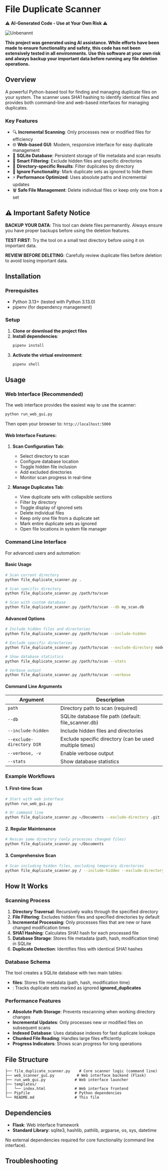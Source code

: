 # File Duplicate Scanner

⚠️ **AI-Generated Code - Use at Your Own Risk** ⚠️

![Unbenannt](https://github.com/user-attachments/assets/7f4cd695-60e2-4043-b364-397b02ce9af7)

**This project was generated using AI assistance. While efforts have been made to ensure functionality and safety, this code has not been extensively tested in all environments. Use this software at your own risk and always backup your important data before running any file deletion operations.**

## Overview

A powerful Python-based tool for finding and managing duplicate files on your system. The scanner uses SHA1 hashing to identify identical files and provides both command-line and web-based interfaces for managing duplicates.

### Key Features

- 🔍 **Incremental Scanning**: Only processes new or modified files for efficiency
- 🌐 **Web-based GUI**: Modern, responsive interface for easy duplicate management
- 💾 **SQLite Database**: Persistent storage of file metadata and scan results
- 🚫 **Smart Filtering**: Exclude hidden files and specific directories
- 📂 **Directory-specific Results**: Filter duplicates by directory
- 🙈 **Ignore Functionality**: Mark duplicate sets as ignored to hide them
- ⚡ **Performance Optimized**: Uses absolute paths and incremental updates
- 🗑️ **Safe File Management**: Delete individual files or keep only one from a set

## ⚠️ Important Safety Notice

**BACKUP YOUR DATA**: This tool can delete files permanently. Always ensure you have proper backups before using the deletion features.

**TEST FIRST**: Try the tool on a small test directory before using it on important data.

**REVIEW BEFORE DELETING**: Carefully review duplicate files before deletion to avoid losing important data.

## Installation

### Prerequisites

- Python 3.13+ (tested with Python 3.13.0)
- pipenv (for dependency management)

### Setup

1. **Clone or download the project files**
2. **Install dependencies**:
   ```bash
   pipenv install
   ```
3. **Activate the virtual environment**:
   ```bash
   pipenv shell
   ```

## Usage

### Web Interface (Recommended)

The web interface provides the easiest way to use the scanner:

```bash
python run_web_gui.py
```

Then open your browser to: `http://localhost:5000`
#### Web Interface Features:
1. **Scan Configuration Tab**:
    - Select directory to scan
    - Configure database location
    - Toggle hidden file inclusion
    - Add excluded directories
    - Monitor scan progress in real-time

2. **Manage Duplicates Tab**:
    - View duplicate sets with collapsible sections
    - Filter by directory
    - Toggle display of ignored sets
    - Delete individual files
    - Keep only one file from a duplicate set
    - Mark entire duplicate sets as ignored
    - Open file locations in system file manager

### Command Line Interface
For advanced users and automation:
#### Basic Usage
``` bash
# Scan current directory
python file_duplicate_scanner.py .

# Scan specific directory
python file_duplicate_scanner.py /path/to/scan

# Scan with custom database
python file_duplicate_scanner.py /path/to/scan --db my_scan.db
```
#### Advanced Options
``` bash
# Include hidden files and directories
python file_duplicate_scanner.py /path/to/scan --include-hidden

# Exclude specific directories
python file_duplicate_scanner.py /path/to/scan --exclude-directory node_modules --exclude-directory .git

# Show database statistics
python file_duplicate_scanner.py /path/to/scan --stats

# Verbose output
python file_duplicate_scanner.py /path/to/scan --verbose
```
#### Command Line Arguments

| Argument | Description |
| --- | --- |
| `path` | Directory path to scan (required) |
| `--db` | SQLite database file path (default: file_scanner.db) |
| `--include-hidden` | Include hidden files and directories |
| `--exclude-directory DIR` | Exclude specific directory (can be used multiple times) |
| `--verbose, -v` | Enable verbose output |
| `--stats` | Show database statistics |
### Example Workflows
#### 1. First-time Scan
``` bash
# Start with web interface
python run_web_gui.py

# Or command line
python file_duplicate_scanner.py ~/Documents --exclude-directory .git
```
#### 2. Regular Maintenance
``` bash
# Rescan same directory (only processes changed files)
python file_duplicate_scanner.py ~/Documents
```
#### 3. Comprehensive Scan
``` bash
# Scan including hidden files, excluding temporary directories
python file_duplicate_scanner.py / --include-hidden --exclude-directory tmp --exclude-directory cache --exclude-directory .cache
```
## How It Works
### Scanning Process
1. **Directory Traversal**: Recursively walks through the specified directory
2. **File Filtering**: Excludes hidden files and specified directories by default
3. **Incremental Processing**: Only processes files that are new or have changed modification times
4. **SHA1 Hashing**: Calculates SHA1 hash for each processed file
5. **Database Storage**: Stores file metadata (path, hash, modification time) in SQLite
6. **Duplicate Detection**: Identifies files with identical SHA1 hashes

### Database Schema
The tool creates a SQLite database with two main tables:
- **files**: Stores file metadata (path, hash, modification time)
- : Tracks duplicate sets marked as ignored **ignored_duplicates**

### Performance Features
- **Absolute Path Storage**: Prevents rescanning when working directory changes
- **Incremental Updates**: Only processes new or modified files on subsequent scans
- **Indexed Database**: Uses database indexes for fast duplicate lookups
- **Chunked File Reading**: Handles large files efficiently
- **Progress Indicators**: Shows scan progress for long operations

## File Structure
``` 
├── file_duplicate_scanner.py    # Core scanner logic (command line)
├── web_scanner_gui.py          # Web interface backend (Flask)
├── run_web_gui.py             # Web interface launcher
├── templates/
│   └── index.html             # Web interface frontend
├── Pipfile                    # Python dependencies
└── README.md                  # This file
```
## Dependencies
- **Flask**: Web interface framework
- **Standard Library**: sqlite3, hashlib, pathlib, argparse, os, sys, datetime

No external dependencies required for core functionality (command line interface).
## Troubleshooting
